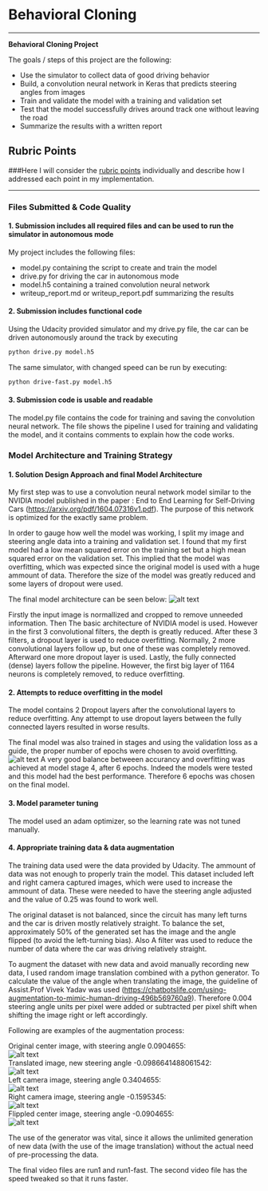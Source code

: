 # **Behavioral Cloning**  
---
**Behavioral Cloning Project**   

The goals / steps of this project are the following:
* Use the simulator to collect data of good driving behavior
* Build, a convolution neural network in Keras that predicts steering angles from images
* Train and validate the model with a training and validation set
* Test that the model successfully drives around track one without leaving the road
* Summarize the results with a written report


[//]: # (Image References)

[image1]: ./model_architecture.png "Model Architecture"
[image2]: ./training_stages.png "Training Stages"
[image3]: ./examples/center.png "Recovery Image"
[image4]: ./examples/center_translated.png "Recovery Image"
[image5]: ./examples/left.png "Recovery Image"
[image6]: ./examples/right.png "Normal Image"
[image7]: ./examples/center_flipped.png "Flipped Image"

## Rubric Points
###Here I will consider the [rubric points](https://review.udacity.com/#!/rubrics/432/view) individually and describe how I addressed each point in my implementation.  

---
### Files Submitted & Code Quality

#### 1. Submission includes all required files and can be used to run the simulator in autonomous mode

My project includes the following files:
* model.py containing the script to create and train the model
* drive.py for driving the car in autonomous mode
* model.h5 containing a trained convolution neural network 
* writeup_report.md or writeup_report.pdf summarizing the results

#### 2. Submission includes functional code
Using the Udacity provided simulator and my drive.py file, the car can be driven autonomously around the track by executing 
```sh
python drive.py model.h5
```
The same simulator, with changed speed can be run by executing:
```sh
python drive-fast.py model.h5
```


#### 3. Submission code is usable and readable

The model.py file contains the code for training and saving the convolution neural network. The file shows the pipeline I used for training and validating the model, and it contains comments to explain how the code works.

### Model Architecture and Training Strategy

#### 1. Solution Design Approach and final Model Architecture

My first step was to use a convolution neural network model similar to the NVIDIA model published in the paper : End to End Learning for Self-Driving Cars (https://arxiv.org/pdf/1604.07316v1.pdf). The purpose of this network is optimized for the exactly same problem.

In order to gauge how well the model was working, I split my image and steering angle data into a training and validation set. I found that my first model had a low mean squared error on the training set but a high mean squared error on the validation set. This implied that the model was overfitting, which was expected since the original model is used with a huge ammount of data. Therefore the size of the model was greatly reduced and some layers of dropout were used.

The final model architecture can be seen below:
![alt text][image1]

Firstly the input image is normallized and cropped to remove unneeded information.
Then The basic architecture of NVIDIA model is used. However in the first 3 convolutional filters, the depth is greatly reduced. After these 3 filters, a dropout layer is used to reduce overfitting. Normally, 2 more convolutional layers follow up, but one of these was completely removed. Afterward one more dropout layer is used. Lastly, the fully connected (dense) layers follow the pipeline. However, the first big layer of 1164 neurons is completely removed, to reduce overfitting.

#### 2. Attempts to reduce overfitting in the model

The model contains 2 Dropout layers after the convolutional layers to reduce overfitting. Any attempt to use dropout layers between the fully connected layers resulted in worse results.

The final model was also trained in stages and using the validation loss as a guide, the proper number of epochs were chosen to avoid overfitting. 
![alt text][image2]
A very good balance betweeen accurancy and overfitting was achieved at model stage 4, after 6 epochs. Indeed the models were tested and this model had the best performance. Therefore 6 epochs was chosen on the final model.


#### 3. Model parameter tuning

The model used an adam optimizer, so the learning rate was not tuned manually.


#### 4. Appropriate training data & data augmentation

The training data used were the data provided by Udacity. The ammount of data was not enough to properly train the model. This dataset included left and right camera captured images, which were used to increase the ammount of data. These were needed to have the steering angle adjusted and the value of 0.25 was found to work well.

The original dataset is not balanced, since the circuit has many left turns and the car is driven mostly relatively straight. To balance the set, approximately 50% of the generated set has the image and the angle flipped (to avoid the left-turning bias). Also A filter was used to reduce the number of data where the car was driving relatively straight.

To augment the dataset with new data and avoid manually recording new data, I used random image translation combined with a python generator. 
To calculate the value of the angle when translating the image, the guideline of Assist.Prof Vivek Yadav was used (https://chatbotslife.com/using-augmentation-to-mimic-human-driving-496b569760a9). Therefore 0.004 steering angle units per pixel were added or subtracted per pixel shift when shifting the image right or left accordingly.

Following are examples of the augmentation process:

Original center image, with steering angle 0.0904655:   
![alt text][image3]   
Translated image, new steering angle -0.0986641488061542:   
![alt text][image4]   
Left camera image, steering angle 0.3404655:   
![alt text][image5]   
Right camera image, steering angle -0.1595345:   
![alt text][image6]   
Flippled center image, steering angle -0.0904655:   
![alt text][image7]   

The use of the generator was vital, since it allows the unlimited generation of new data (with the use of the image translation) without the actual need of pre-processing the data.

The final video files are run1 and run1-fast. The second video file has the speed tweaked so that it runs faster.


